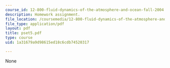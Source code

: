 ```yaml
---
course_id: 12-800-fluid-dynamics-of-the-atmosphere-and-ocean-fall-2004
description: Homework assignment.
file_location: /coursemedia/12-800-fluid-dynamics-of-the-atmosphere-and-ocean-fall-2004/1a31679a9d98615ed18c6cdb74520317_pset5.pdf
file_type: application/pdf
layout: pdf
title: pset5.pdf
type: course
uid: 1a31679a9d98615ed18c6cdb74520317

---
```

None